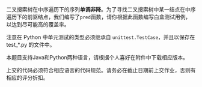 二叉搜索树在中序遍历下的序列**单调非降**。为了寻找二叉搜索树中某一结点在中序遍历下的前驱结点，我们编写了<code>pred</code>函数，请你根据此函数编写白盒测试用例，以达到尽可能高的覆盖率。

注意在 Python 中单元测试的类型必须继承自 <code>unittest.TestCase</code>，并且以保存在 test_*.py 的文件中。

本题目支持Java和Python两种语言，请根据个人喜好在附件中下载相应版本。

上交的代码必须符合相应语言的代码规范。请务必在截止日期前上交作业，否则有相应的评分折扣。